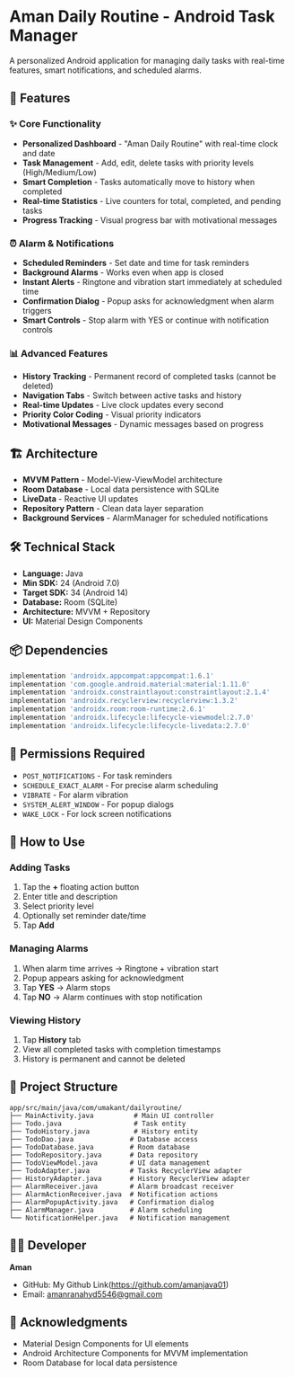 # Aman Daily Routine - Android Task Manager

A personalized Android application for managing daily tasks with real-time features, smart notifications, and scheduled alarms.

## 📱 Features

### ✨ Core Functionality
- **Personalized Dashboard** - "Aman Daily Routine" with real-time clock and date
- **Task Management** - Add, edit, delete tasks with priority levels (High/Medium/Low)
- **Smart Completion** - Tasks automatically move to history when completed
- **Real-time Statistics** - Live counters for total, completed, and pending tasks
- **Progress Tracking** - Visual progress bar with motivational messages

### ⏰ Alarm & Notifications
- **Scheduled Reminders** - Set date and time for task reminders
- **Background Alarms** - Works even when app is closed
- **Instant Alerts** - Ringtone and vibration start immediately at scheduled time
- **Confirmation Dialog** - Popup asks for acknowledgment when alarm triggers
- **Smart Controls** - Stop alarm with YES or continue with notification controls

### 📊 Advanced Features
- **History Tracking** - Permanent record of completed tasks (cannot be deleted)
- **Navigation Tabs** - Switch between active tasks and history
- **Real-time Updates** - Live clock updates every second
- **Priority Color Coding** - Visual priority indicators
- **Motivational Messages** - Dynamic messages based on progress

## 🏗️ Architecture

- **MVVM Pattern** - Model-View-ViewModel architecture
- **Room Database** - Local data persistence with SQLite
- **LiveData** - Reactive UI updates
- **Repository Pattern** - Clean data layer separation
- **Background Services** - AlarmManager for scheduled notifications

## 🛠️ Technical Stack

- **Language:** Java
- **Min SDK:** 24 (Android 7.0)
- **Target SDK:** 34 (Android 14)
- **Database:** Room (SQLite)
- **Architecture:** MVVM + Repository
- **UI:** Material Design Components

## 📦 Dependencies

```gradle
implementation 'androidx.appcompat:appcompat:1.6.1'
implementation 'com.google.android.material:material:1.11.0'
implementation 'androidx.constraintlayout:constraintlayout:2.1.4'
implementation 'androidx.recyclerview:recyclerview:1.3.2'
implementation 'androidx.room:room-runtime:2.6.1'
implementation 'androidx.lifecycle:lifecycle-viewmodel:2.7.0'
implementation 'androidx.lifecycle:lifecycle-livedata:2.7.0'
```
## 📱 Permissions Required

- `POST_NOTIFICATIONS` - For task reminders
- `SCHEDULE_EXACT_ALARM` - For precise alarm scheduling
- `VIBRATE` - For alarm vibration
- `SYSTEM_ALERT_WINDOW` - For popup dialogs
- `WAKE_LOCK` - For lock screen notifications

## 🎯 How to Use

### Adding Tasks
1. Tap the **+** floating action button
2. Enter title and description
3. Select priority level
4. Optionally set reminder date/time
5. Tap **Add**

### Managing Alarms
1. When alarm time arrives → Ringtone + vibration start
2. Popup appears asking for acknowledgment
3. Tap **YES** → Alarm stops
4. Tap **NO** → Alarm continues with stop notification

### Viewing History
1. Tap **History** tab
2. View all completed tasks with completion timestamps
3. History is permanent and cannot be deleted

## 📂 Project Structure

```
app/src/main/java/com/umakant/dailyroutine/
├── MainActivity.java          # Main UI controller
├── Todo.java                  # Task entity
├── TodoHistory.java           # History entity
├── TodoDao.java              # Database access
├── TodoDatabase.java         # Room database
├── TodoRepository.java       # Data repository
├── TodoViewModel.java        # UI data management
├── TodoAdapter.java          # Tasks RecyclerView adapter
├── HistoryAdapter.java       # History RecyclerView adapter
├── AlarmReceiver.java        # Alarm broadcast receiver
├── AlarmActionReceiver.java  # Notification actions
├── AlarmPopupActivity.java   # Confirmation dialog
├── AlarmManager.java         # Alarm scheduling
└── NotificationHelper.java   # Notification management
```


## 👨‍💻 Developer

**Aman**
- GitHub: My Github Link(https://github.com/amanjava01)
- Email: amanranahyd5546@gmail.com

## 🙏 Acknowledgments

- Material Design Components for UI elements
- Android Architecture Components for MVVM implementation
- Room Database for local data persistence
